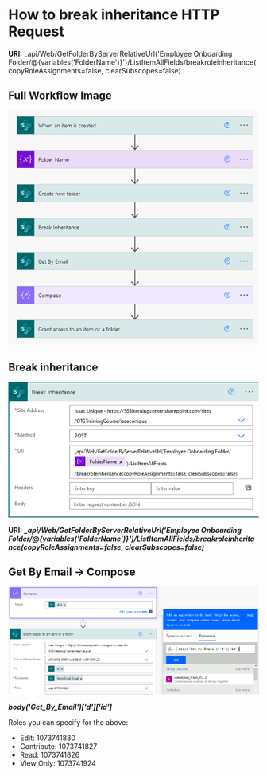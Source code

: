 # How to break inheritance HTTP Request
**URI:** _api/Web/GetFolderByServerRelativeUrl('Employee Onboarding Folder/@{variables('FolderName')}')/ListItemAllFields/breakroleinheritance(copyRoleAssignments=false, clearSubscopes=false)
## Full Workflow Image
![uri](https://github.com/isogunro/power-automate-http/blob/main/images/FolderBrkInheritance.PNG)

## Break inheritance
![uri](https://github.com/isogunro/power-automate-http/blob/main/images/BreakInheritance.png)

**URI:** ***_api/Web/GetFolderByServerRelativeUrl('Employee Onboarding Folder/@{variables('FolderName')}')/ListItemAllFields/breakroleinheritance(copyRoleAssignments=false, clearSubscopes=false)***


## Get By Email -> Compose
![uri](https://github.com/isogunro/power-automate-http/blob/main/images/Compose-getPrincipalID_2.png)

***body('Get_By_Email')['d']['id']***

Roles you can specify for the above:
- Edit: 1073741830
- Contribute: 1073741827
- Read: 1073741826
- View Only: 1073741924
